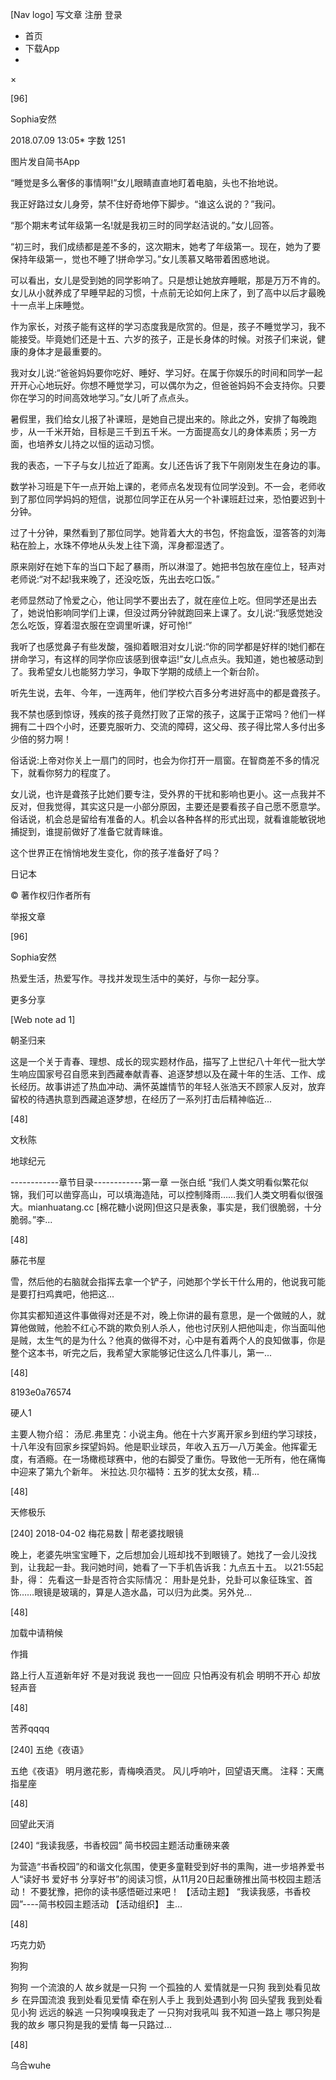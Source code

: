 [Nav logo] 写文章 注册 登录

-   首页
-   下载App
-   

×

[96]

Sophia安然

2018.07.09 13:05* 字数 1251

图片发自简书App

“睡觉是多么奢侈的事情啊!”女儿眼睛直直地盯着电脑，头也不抬地说。

我正好路过女儿身旁，禁不住好奇地停下脚步。“谁这么说的？”我问。

“那个期末考试年级第一名!就是我初三时的同学赵洁说的。”女儿回答。

“初三时，我们成绩都是差不多的，这次期末，她考了年级第一。现在，她为了要保持年级第一，觉也不睡了!拼命学习。”女儿羡慕又略带着困惑地说。

可以看出，女儿是受到她的同学影响了。只是想让她放弃睡眠，那是万万不肯的。女儿从小就养成了早睡早起的习惯，十点前无论如何上床了，到了高中以后才最晚十一点半上床睡觉。

作为家长，对孩子能有这样的学习态度我是欣赏的。但是，孩子不睡觉学习，我不能接受。毕竟她们还是十五、六岁的孩子，正是长身体的时候。对孩子们来说，健康的身体才是最重要的。

我对女儿说:“爸爸妈妈要你吃好、睡好、学习好。在属于你娱乐的时间和同学一起开开心心地玩好。你想不睡觉学习，可以偶尔为之，但爸爸妈妈不会支持你。只要你在学习的时间高效地学习。”女儿听了点点头。

暑假里，我们给女儿报了补课班，是她自己提出来的。除此之外，安排了每晚跑步，从一千米开始，目标是三千到五千米。一方面提高女儿的身体素质；另一方面，也培养女儿持之以恒的运动习惯。

我的表态，一下子与女儿拉近了距离。女儿还告诉了我下午刚刚发生在身边的事。

数学补习班是下午一点开始上课的，老师点名发现有位同学没到。不一会，老师收到了那位同学妈妈的短信，说那位同学正在从另一个补课班赶过来，恐怕要迟到十分钟。

过了十分钟，果然看到了那位同学。她背着大大的书包，怀抱盒饭，湿答答的刘海粘在脸上，水珠不停地从头发上往下滴，浑身都湿透了。

原来刚好在她下车的当口下起了暴雨，所以淋湿了。她把书包放在座位上，轻声对老师说:“对不起!我来晚了，还没吃饭，先出去吃口饭。”

老师显然动了怜爱之心，他让同学不要出去了，就在座位上吃。但同学还是出去了，她说怕影响同学们上课，但没过两分钟就跑回来上课了。女儿说:“我感觉她没怎么吃饭，穿着湿衣服在空调里听课，好可怜!”

我听了也感觉鼻子有些发酸，强抑着眼泪对女儿说:“你的同学都是好样的!她们都在拼命学习，有这样的同学你应该感到很幸运!”女儿点点头。我知道，她也被感动到了。我希望女儿也能努力学习，争取下学期的成绩上一个新台阶。

听先生说，去年、今年，一连两年，他们学校六百多分考进好高中的都是聋孩子。

我不禁也感到惊讶，残疾的孩子竟然打败了正常的孩子，这属于正常吗？他们一样拥有二十四个小时，还要克服听力、交流的障碍，这父母、孩子得比常人多付出多少倍的努力啊！

俗话说:上帝对你关上一扇门的同时，也会为你打开一扇窗。在智商差不多的情况下，就看你努力的程度了。

女儿说，也许是聋孩子比她们要专注，受外界的干扰和影响也更小。这一点我并不反对，但我觉得，其实这只是一小部分原因，主要还是要看孩子自己愿不愿意学。俗话说，机会总是留给有准备的人。机会以各种各样的形式出现，就看谁能敏锐地捕捉到，谁提前做好了准备它就青睐谁。

这个世界正在悄悄地发生变化，你的孩子准备好了吗？

 日记本

© 著作权归作者所有

举报文章

[96]

Sophia安然

热爱生活，热爱写作。寻找并发现生活中的美好，与你一起分享。

 更多分享

[Web note ad 1]

朝圣归来

这是一个关于青春、理想、成长的现实题材作品，描写了上世纪八十年代一批大学生响应国家号召自愿来到西藏奉献青春、追逐梦想以及在藏十年的生活、工作、成长经历。故事讲述了热血冲动、满怀英雄情节的年轻人张浩天不顾家人反对，放弃留校的待遇执意到西藏追逐梦想，在经历了一系列打击后精神临近...

[48]

文秋陈

地球纪元

------------章节目录------------第一章 一张白纸
“我们人类文明看似繁花似锦，我们可以凿穿高山，可以填海造陆，可以控制降雨……我们人类文明看似很强大。mianhuatang.cc
[棉花糖小说网]但这只是表象，事实是，我们很脆弱，十分脆弱。”李...

[48]

藤花书屋

雪，然后他的右脑就会指挥去拿一个铲子，问她那个学长干什么用的，他说我可能是要打扫鸡粪吧，他把这...

你其实都知道这件事做得对还是不对，晚上你讲的最有意思，是一个做贼的人，就算他做贼，他脸不红心不跳的欺负别人杀人，他也讨厌别人把他叫走，你当面叫他是贼，太生气的是为什么？他真的做得不对，心中是有着两个人的良知做事，你是整个这本书，听完之后，我希望大家能够记住这么几件事儿，第一...

[48]

8193e0a76574

硬人1

主要人物介绍：
汤尼.弗里克：小说主角。他在十六岁离开家乡到纽约学习球技，十八年没有回家乡探望妈妈。他是职业球员，年收入五万—八万美金。他挥霍无度，有酒瘾。在一场橄榄球赛中，他的右脚受了重伤。导致他一无所有，他在痛悔中迎来了第九个新年。
米拉达.贝尔福特：五岁的犹太女孩，精...

[48]

天修极乐

[240] 2018-04-02 梅花易数 | 帮老婆找眼镜

晚上，老婆先哄宝宝睡下，之后想加会儿班却找不到眼镜了。她找了一会儿没找到，让我起一卦。我问她时间，她看了一下手机告诉我：九点五十五。
以21:55起卦，得： 先看这一卦是否符合实际情况：
用卦是兑卦，兑卦可以象征珠宝、首饰……眼镜是玻璃的，算是人造水晶，可以归为此类。另外兑...

[48]

加载中请稍候

作揖

路上行人互道新年好 不是对我说 我也一一回应 只怕再没有机会 明明不开心
却放轻声音

[48]

苦荞qqqq

[240] 五绝《夜语》

五绝《夜语》 明月邀花影，青梅唤酒灵。 风儿呼响叶，回望语天鹰。
注释：天鹰指星座

[48]

回望此天消

[240] “我读我感，书香校园” 简书校园主题活动重磅来袭

为营造“书香校园”的和谐文化氛围，使更多童鞋受到好书的熏陶，进一步培养爱书人“读好书
爱好书 分享好书”的阅读习惯，从11月20日起重磅推出简书校园主题活动！
不要犹豫，把你的读书感悟砸过来吧！ 【活动主题】
“我读我感，书香校园”----简书校园主题活动 【活动组织】 主...

[48]

巧克力奶

狗狗

狗狗 一个流浪的人 故乡就是一只狗 一个孤独的人 爱情就是一只狗
我到处看见故乡 在异国流浪 我到处看见爱情 牵在别人手上 我到处遇到小狗
回头望我 我到处看见小狗 远远的躲逃 一只狗嗅嗅我走了 一只狗对我吼叫
我不知道一路上 哪只狗是我的故乡 哪只狗是我的爱情 每一只路过...

[48]

乌合wuhe
